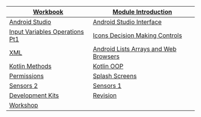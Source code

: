 |[Workbook](https://teachingmaterial.github.io/ELEE1146-COMP1836_Exercises/)| [Module Introduction](./content/ModuleIntroduction/moduleIntroduction.html)|
|----|---|
|[Android Studio](content/IntroductionToAndroidStudio/IntroductionToAndroidStudio.html)|[Android Studio Interface](content/AndroidStudioUserInterface/AndroidStudioUserInterface.html)|
|[Input Variables Operations Pt1](content/InputVariablesOperationsPt1/InputVariablesOperationsPt1.html)|[Icons Decision Making Controls](content/IconsDecisionMakingControls/IconsDecisionMakingControls.html)|
|[XML](content/XML/XML.html)|[Android Lists Arrays and Web Browsers](content/ListsArraysandWebBrowsers/ListsArraysandWebBrowsers.html)|
|[Kotlin Methods](content/Kotlin_Methods/Kotlin_Methods.html)|[Kotlin OOP](content/Kotlin_OOP/Kotlin_OOP.html)|
|[Permissions](content/Permissions/Permissions.md)|[Splash Screens](content/SplashScreens/SplashScreens.md)|
|[Sensors 2]()|[Sensors 1]()|
|[Development Kits]()|[Revision]()|
|[Workshop](content/Workshop/Workshop.html)|